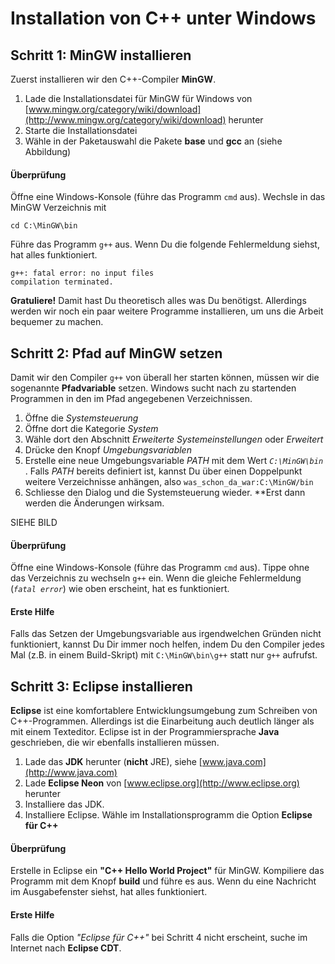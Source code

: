 
# Installation von C++ unter Windows

## Schritt 1: MinGW installieren

Zuerst installieren wir den C++-Compiler **MinGW**.

1. Lade die Installationsdatei für MinGW für Windows von [www.mingw.org/category/wiki/download](http://www.mingw.org/category/wiki/download) herunter
2. Starte die Installationsdatei
3. Wähle in der Paketauswahl die Pakete **base** und **gcc** an (siehe Abbildung)

#### Überprüfung

Öffne eine Windows-Konsole (führe das Programm `cmd` aus). Wechsle in das MinGW Verzeichnis mit

    cd C:\MinGW\bin

Führe das Programm `g++` aus. Wenn Du die folgende Fehlermeldung siehst, hat alles funktioniert.

    g++: fatal error: no input files
    compilation terminated.

**Gratuliere!** Damit hast Du theoretisch alles was Du benötigst. Allerdings werden wir noch ein paar weitere Programme installieren, um uns die Arbeit bequemer zu machen.


## Schritt 2: Pfad auf MinGW setzen

Damit wir den Compiler `g++` von überall her starten können, müssen wir die sogenannte **Pfadvariable** setzen. Windows sucht nach zu startenden Programmen in den im Pfad angegebenen Verzeichnissen.

1. Öffne die *Systemsteuerung*
2. Öffne dort die Kategorie *System*
3. Wähle dort den Abschnitt *Erweiterte Systemeinstellungen* oder *Erweitert*
4. Drücke den Knopf *Umgebungsvariablen*
5. Erstelle eine neue Umgebungsvariable *PATH* mit dem Wert *`C:\MinGW\bin`* . Falls *PATH* bereits definiert ist, kannst Du über einen Doppelpunkt weitere Verzeichnisse anhängen, also `was_schon_da_war:C:\MinGW/bin`
6. Schliesse den Dialog und die Systemsteuerung wieder. **Erst dann werden die Änderungen wirksam.

SIEHE BILD

#### Überprüfung

Öffne eine Windows-Konsole (führe das Programm `cmd` aus). Tippe ohne das Verzeichnis zu wechseln `g++` ein. Wenn die gleiche Fehlermeldung (*`fatal error`*) wie oben erscheint, hat es funktioniert. 

#### Erste Hilfe

Falls das Setzen der Umgebungsvariable aus irgendwelchen Gründen nicht funktioniert, kannst Du Dir immer noch helfen, indem Du den Compiler jedes Mal (z.B. in einem Build-Skript) mit `C:\MinGW\bin\g++` statt nur `g++` aufrufst.

## Schritt 3: Eclipse installieren

**Eclipse** ist eine komfortablere Entwicklungsumgebung zum Schreiben von C++-Programmen. Allerdings ist die Einarbeitung auch deutlich länger als mit einem Texteditor. Eclipse ist in der Programmiersprache **Java** geschrieben, die wir ebenfalls installieren müssen.

1. Lade das **JDK** herunter (**nicht** JRE), siehe [www.java.com](http://www.java.com)
2. Lade **Eclipse Neon** von [www.eclipse.org](http://www.eclipse.org) herunter
3. Installiere das JDK.
4. Installiere Eclipse. Wähle im Installationsprogramm die Option **Eclipse für C++**

#### Überprüfung

Erstelle in Eclipse ein **"C++ Hello World Project"** für MinGW. Kompiliere das Programm mit dem Knopf **build** und führe es aus. Wenn du eine Nachricht im Ausgabefenster siehst, hat alles funktioniert. 

#### Erste Hilfe

Falls die Option *"Eclipse für C++"* bei Schritt 4 nicht erscheint, suche im Internet nach **Eclipse CDT**.

